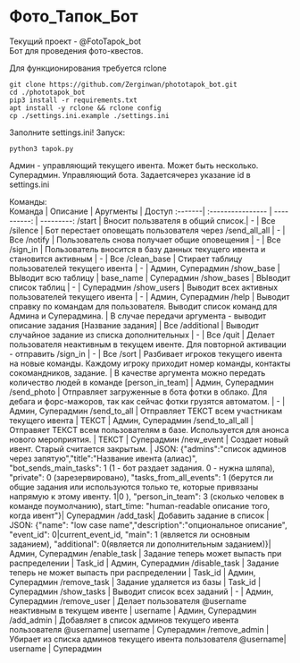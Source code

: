 # Фото_Тапок_Бот  
Текущий проект - @FotoTapok_bot  
Бот для проведения фото-квестов.  

Для функционирования требуется rclone  
```
git clone https://github.com/Zerginwan/phototapok_bot.git
cd ./phototapok_bot
pip3 install -r requirements.txt
apt install -y rclone && rclone config
cp ./settings.ini.example ./settings.ini
```  
Заполните settings.ini!
Запуск:  
```  
python3 tapok.py
```
Админ - управляющий текущего ивента. Может быть несколько.
Суперадмин. Управляющий бота. Задаетсячерез указание id в settings.ini  

Команды:  
Команда | Описание | Аругменты | Доступ
:-------| :---------------- | ----------: | ---------:
/start  | Вносит пользвателя в общий список.| - | Все
/silence  | Бот перестает оповещать пользователя через /send_all_all  | -       | Все
/notify   | Пользователь снова получает общие оповещения | -    | Все
/sign_in | Пользователь вносится в базу данных текущего ивента и становится активным | - | Все
/clean_base | Стирает таблицу пользователей текущего ивента | - | Админ, Суперадмин
/show_base | ВЫводит всю таблицу | base_name | Суперадмин
/show_bases | ВЫводит список таблиц | - | Суперадмин
/show_users | Выводит всех активных пользователей текущего ивента | - | Админ, Суперадмин
/help | Выводит справку по командам для пользователя. Выводит список команд для Админа и Суперадмина. |  В случае передачи аргумента - выводит описание задания [Название задания] | Все
/additional | Выводит случайное задание из списка дополнительных | - | Все
/quit | Делает пользователя неактивным в текущем ивенте. Для повторной активации - отправить /sign_in | - | Все
/sort | Разбивает игроков текущего ивента на новые команды. Каждому игроку приходит номер команды, контакты сокомандников, задание. | В качестве аргумента можно передать количество людей в команде  [person_in_team] | Админ, Суперадмин
/send_photo | Отправляет  загруженные в бота фотки в облако. Для дебага и форс-мажоров, так как сейчас фотки грузятся автоматом. | - | Админ, Суперадмин
/send_to_all | Отправляет ТЕКСТ всем участникам текущего ивента | ТЕКСТ | Админ, Суперадмин
/send_to_all_all | Отправяет ТЕКСТ всем пользователям в базе. Используется для анонса нового мероприятия. | ТЕКСТ | Суперадмин
/new_event | Создает новый ивент. Старый считается закрытым. | JSON: {"admins":"список админов через запятую","title":"Название ивента (алиас)", "bot_sends_main_tasks": 1 (1 - бот раздает задания. 0 - нужна шляпа), "private": 0 (зарезервировано), "tasks_from_all_events": 1 (берутся ли общие задания или используются только те, которые привязаны напрямую к этому ивенту. 1\|0 ), "person_in_team": 3 (сколько человек в команде поумолчанию), start_time: "human-readable описание того, когда ивент"}| Суперадмин
/add_task| Добавить задание в список | JSON: {"name": "low case name","description":"опциональное описание", "event_id": 0\|current_event_id, "main": 1 (является ли основным заданием), "additional": 0(является ли дополнительным заданием)}| Админ, Суперадмин
/enable_task | Задание теперь может выпасть при распределении | Task_id | Админ, Суперадмин
/disable_task | Задание теперь не может выпасть при распределении | Task_id | Админ, Суперадмин
/remove_task | Задание удаляется из базы | Task_id | Суперадмин
/show_tasks | Выводит список всех заданий | - | Админ, Суперадмин
/remove_user | Делает пользователя @username неактивным в текущем ивенте | username | Админ, Суперадмин
/add_admin | Добавляет в список админов текущего ивента пользователя @username| username | Суперадмин
/remove_admin |Убирает из списка админов текущего ивента пользователя @username| username | Суперадмин

